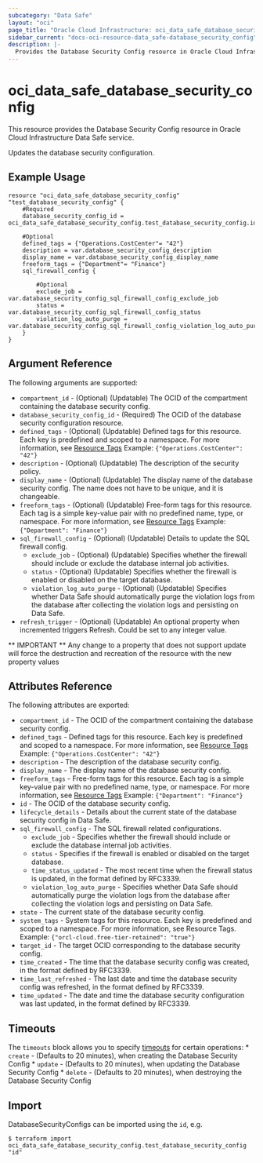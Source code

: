 ```yaml
---
subcategory: "Data Safe"
layout: "oci"
page_title: "Oracle Cloud Infrastructure: oci_data_safe_database_security_config"
sidebar_current: "docs-oci-resource-data_safe-database_security_config"
description: |-
  Provides the Database Security Config resource in Oracle Cloud Infrastructure Data Safe service
---
```


# oci_data_safe_database_security_config
This resource provides the Database Security Config resource in Oracle Cloud Infrastructure Data Safe service.

Updates the database security configuration.

## Example Usage

```hcl
resource "oci_data_safe_database_security_config" "test_database_security_config" {
	#Required
	database_security_config_id = oci_data_safe_database_security_config.test_database_security_config.id

	#Optional
	defined_tags = {"Operations.CostCenter"= "42"}
	description = var.database_security_config_description
	display_name = var.database_security_config_display_name
	freeform_tags = {"Department"= "Finance"}
	sql_firewall_config {

		#Optional
		exclude_job = var.database_security_config_sql_firewall_config_exclude_job
		status = var.database_security_config_sql_firewall_config_status
		violation_log_auto_purge = var.database_security_config_sql_firewall_config_violation_log_auto_purge
	}
}
```

## Argument Reference

The following arguments are supported:

* `compartment_id` - (Optional) (Updatable) The OCID of the compartment containing the database security config.
* `database_security_config_id` - (Required) The OCID of the database security configuration resource.
* `defined_tags` - (Optional) (Updatable) Defined tags for this resource. Each key is predefined and scoped to a namespace. For more information, see [Resource Tags](https://docs.cloud.oracle.com/iaas/Content/General/Concepts/resourcetags.htm)  Example: `{"Operations.CostCenter": "42"}` 
* `description` - (Optional) (Updatable) The description of the security policy.
* `display_name` - (Optional) (Updatable) The display name of the database security config. The name does not have to be unique, and it is changeable.
* `freeform_tags` - (Optional) (Updatable) Free-form tags for this resource. Each tag is a simple key-value pair with no predefined name, type, or namespace. For more information, see [Resource Tags](https://docs.cloud.oracle.com/iaas/Content/General/Concepts/resourcetags.htm)  Example: `{"Department": "Finance"}` 
* `sql_firewall_config` - (Optional) (Updatable) Details to update the SQL firewall config. 
	* `exclude_job` - (Optional) (Updatable) Specifies whether the firewall should include or exclude the database internal job activities.
	* `status` - (Optional) (Updatable) Specifies whether the firewall is enabled or disabled on the target database.
	* `violation_log_auto_purge` - (Optional) (Updatable) Specifies whether Data Safe should automatically purge the violation logs  from the database after collecting the violation logs and persisting on Data Safe. 
* `refresh_trigger` - (Optional) (Updatable) An optional property when incremented triggers Refresh. Could be set to any integer value.


** IMPORTANT **
Any change to a property that does not support update will force the destruction and recreation of the resource with the new property values

## Attributes Reference

The following attributes are exported:

* `compartment_id` - The OCID of the compartment containing the database security config.
* `defined_tags` - Defined tags for this resource. Each key is predefined and scoped to a namespace. For more information, see [Resource Tags](https://docs.cloud.oracle.com/iaas/Content/General/Concepts/resourcetags.htm)  Example: `{"Operations.CostCenter": "42"}` 
* `description` - The description of the database security config.
* `display_name` - The display name of the database security config.
* `freeform_tags` - Free-form tags for this resource. Each tag is a simple key-value pair with no predefined name, type, or namespace. For more information, see [Resource Tags](https://docs.cloud.oracle.com/iaas/Content/General/Concepts/resourcetags.htm)  Example: `{"Department": "Finance"}` 
* `id` - The OCID of the database security config.
* `lifecycle_details` - Details about the current state of the database security config in Data Safe.
* `sql_firewall_config` - The SQL firewall related configurations. 
	* `exclude_job` - Specifies whether the firewall should include or exclude the database internal job activities.
	* `status` - Specifies if the firewall is enabled or disabled on the target database.
	* `time_status_updated` - The most recent time when the firewall status is updated, in the format defined by RFC3339.
	* `violation_log_auto_purge` - Specifies whether Data Safe should automatically purge the violation logs  from the database after collecting the violation logs and persisting on Data Safe. 
* `state` - The current state of the database security config.
* `system_tags` - System tags for this resource. Each key is predefined and scoped to a namespace. For more information, see Resource Tags. Example: `{"orcl-cloud.free-tier-retained": "true"}` 
* `target_id` - The target OCID corresponding to the database security config.
* `time_created` - The time that the database security config was created, in the format defined by RFC3339.
* `time_last_refreshed` - The last date and time the database security config was refreshed, in the format defined by RFC3339.
* `time_updated` - The date and time the database security configuration was last updated, in the format defined by RFC3339.

## Timeouts

The `timeouts` block allows you to specify [timeouts](https://registry.terraform.io/providers/oracle/oci/latest/docs/guides/changing_timeouts) for certain operations:
	* `create` - (Defaults to 20 minutes), when creating the Database Security Config
	* `update` - (Defaults to 20 minutes), when updating the Database Security Config
	* `delete` - (Defaults to 20 minutes), when destroying the Database Security Config


## Import

DatabaseSecurityConfigs can be imported using the `id`, e.g.

```
$ terraform import oci_data_safe_database_security_config.test_database_security_config "id"
```

